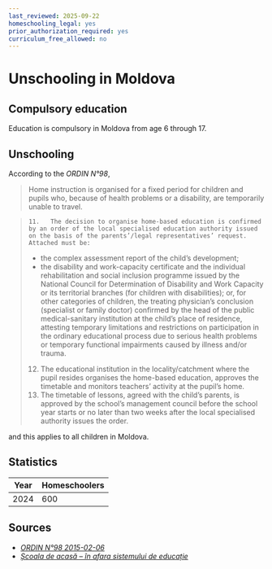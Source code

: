 ```yaml
---
last_reviewed: 2025-09-22
homeschooling_legal: yes
prior_authorization_required: yes
curriculum_free_allowed: no
---
```


# Unschooling in Moldova

## Compulsory education

Education is compulsory in Moldova from age 6 through 17.

## Unschooling

According to the _ORDIN N°98_,

> Home instruction is organised for a fixed period for children and pupils who, because of health problems or a disability, are temporarily unable to travel.

>     11.	The decision to organise home-based education is confirmed by an order of the local specialised education authority issued on the basis of the parents’/legal representatives’ request. Attached must be:
>
> - the complex assessment report of the child’s development;
> - the disability and work-capacity certificate and the individual rehabilitation and social inclusion programme issued by the National Council for Determination of Disability and Work Capacity or its territorial branches (for children with disabilities); or, for other categories of children, the treating physician’s conclusion (specialist or family doctor) confirmed by the head of the public medical-sanitary institution at the child’s place of residence, attesting temporary limitations and restrictions on participation in the ordinary educational process due to serious health problems or temporary functional impairments caused by illness and/or trauma.
>
> 12. The educational institution in the locality/catchment where the pupil resides organises the home-based education, approves the timetable and monitors teachers’ activity at the pupil’s home.
> 13. The timetable of lessons, agreed with the child’s parents, is approved by the school’s management council before the school year starts or no later than two weeks after the local specialised authority issues the order.

and this applies to all children in Moldova.

## Statistics

| Year | Homeschoolers |
| ---- | ------------- |
| 2024 | 600           |

## Sources

- [_ORDIN N°98 2015-02-06_](https://mecc.gov.md/sites/default/files/ordin_me_nr_98_26_02_2015.pdf)
- [_Școala de acasă – în afara sistemului de educație_](https://oamenisikilometri.md/scoala-de-acasa-in-afara-sistemului-de-educatie)
